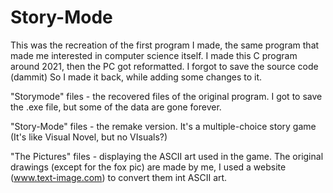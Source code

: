 # Story-Mode
This was the recreation of the first program I made, the same program that made me interested in computer science itself.
I made this C program around 2021, then the PC got reformatted. I forgot to save the source code (dammit)
So I made it back, while adding some changes to it.



"Storymode" files - the recovered files of the original program. I got to save the .exe file, but some of the data are gone forever.


"Story-Mode" files - the remake version. It's a multiple-choice story game (It's like Visual Novel, but no VIsuals?)


"The Pictures" files - displaying the ASCII art used in the game. The original drawings (except for the fox pic) are made by me, I used a website (www.text-image.com) to convert them int ASCII art.


